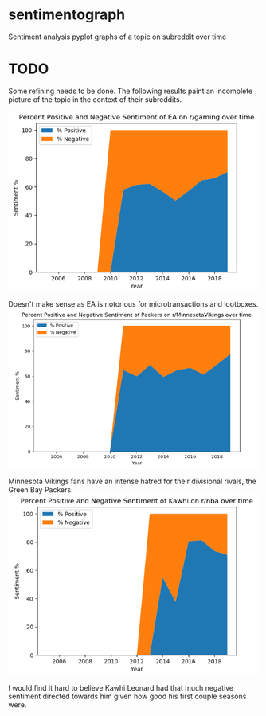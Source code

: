 # sentimentograph
Sentiment analysis pyplot graphs of a topic on subreddit over time
# TODO
Some refining needs to be done. The following results paint an incomplete picture of the topic in the context of their subreddits.

![EA.png](EA.png)

Doesn't make sense as EA is notorious for microtransactions and lootboxes.
![Packers.png](Packers.png)

Minnesota Vikings fans have an intense hatred for their divisional rivals, the Green Bay Packers.
![Kawhi.png](Kawhi.png)

I would find it hard to believe Kawhi Leonard had that much negative sentiment directed towards him given how good his first couple seasons were.

